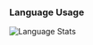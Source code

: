 
### Language Usage

![Language Stats](https://github-readme-stats.vercel.app/api/top-langs/?username=NikitaCLS63&layout=compact&theme=default)
